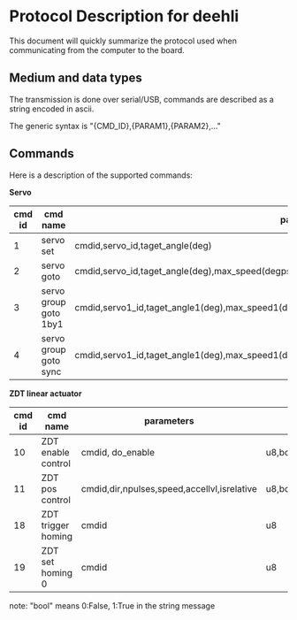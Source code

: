 # Protocol Description for deehli

This document will quickly summarize the protocol used when communicating from the computer to the board.

## Medium and data types

The transmission is done over serial/USB, commands are described as a string encoded in ascii.

The generic syntax is "{CMD_ID},{PARAM1},{PARAM2},..." 

## Commands

Here is a description of the supported commands:

**Servo**

| cmd id | cmd name | parameters | types |
| - | - | - | - |
| 1 | servo set             | cmdid,servo_id,taget_angle(deg) | u8,u8,float |
| 2 | servo goto            | cmdid,servo_id,taget_angle(deg),max_speed(degps) | u8,u8,float,float |
| 3 | servo group goto 1by1 | cmdid,servo1_id,taget_angle1(deg),max_speed1(degps),servo2_id,target_angle2(deg),max_speed2(degps),... | u8,u8,float,float,u8,float,float,... |
| 4 | servo group goto sync | cmdid,servo1_id,taget_angle1(deg),max_speed1(degps),servo2_id,target_angle2(deg),max_speed2(degps),... | u8,u8,float,float,u8,float,float,... |

**ZDT linear actuator**

| cmd id | cmd name | parameters | types |
| - | - | - | - |
| 10 | ZDT enable control | cmdid, do_enable                            | u8,bool |
| 11 | ZDT pos control    | cmdid,dir,npulses,speed,accellvl,isrelative | u8,bool,u32,u16,u8,bool |
| 18 | ZDT trigger homing | cmdid                                       | u8 |
| 19 | ZDT set homing 0   | cmdid                                       | u8 |

note: "bool" means 0:False, 1:True in the string message